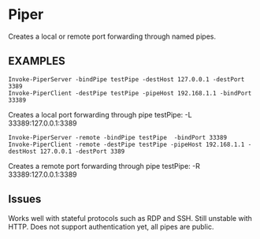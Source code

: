 # Piper
 Creates a local or remote port forwarding through named pipes.

## EXAMPLES

```
Invoke-PiperServer -bindPipe testPipe -destHost 127.0.0.1 -destPort 3389
Invoke-PiperClient -destPipe testPipe -pipeHost 192.168.1.1 -bindPort 33389
```

Creates a local port forwarding through pipe testPipe: -L 33389:127.0.0.1:3389

```
Invoke-PiperServer -remote -bindPipe testPipe  -bindPort 33389
Invoke-PiperClient -remote -destPipe testPipe -pipeHost 192.168.1.1 -destHost 127.0.0.1 -destPort 3389
```
Creates a remote port forwarding through pipe testPipe: -R 33389:127.0.0.1:3389

## Issues
Works well with  stateful protocols such as RDP and SSH. Still unstable with HTTP.
Does not support authentication yet, all pipes are public.
